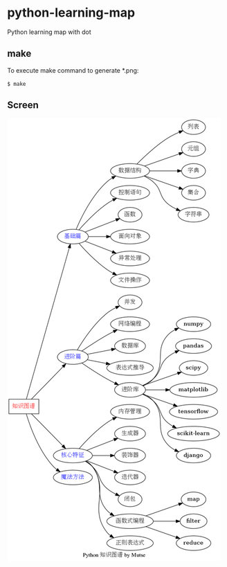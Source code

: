 # python-learning-map
Python learning map with dot

## make

To execute make command to generate \*.png:

    $ make

## Screen

![python-map](./python-map.png)
